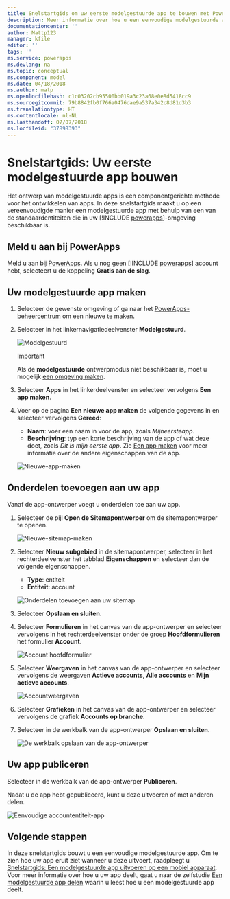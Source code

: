 ```yaml
---
title: Snelstartgids om uw eerste modelgestuurde app te bouwen met PowerApps | Microsoft Docs
description: Meer informatie over hoe u een eenvoudige modelgestuurde app bouwt
documentationcenter: ''
author: Mattp123
manager: kfile
editor: ''
tags: ''
ms.service: powerapps
ms.devlang: na
ms.topic: conceptual
ms.component: model
ms.date: 04/18/2018
ms.author: matp
ms.openlocfilehash: c1c03202cb95500bb019a3c23a68e0e8d5418cc9
ms.sourcegitcommit: 79b8842fb0f766a0476dae9a537a342c8d81d3b3
ms.translationtype: HT
ms.contentlocale: nl-NL
ms.lasthandoff: 07/07/2018
ms.locfileid: "37898393"
---
```

# <a name="quickstart-build-your-first-model-driven-app-from-scratch"></a>Snelstartgids: Uw eerste modelgestuurde app bouwen
Het ontwerp van modelgestuurde apps is een componentgerichte methode voor het ontwikkelen van apps. In deze snelstartgids maakt u op een vereenvoudigde manier een modelgestuurde app met behulp van een van de standaardentiteiten die in uw [!INCLUDE [powerapps](../../includes/powerapps.md)]-omgeving beschikbaar is. 

## <a name="sign-in-to-powerapps"></a>Meld u aan bij PowerApps
Meld u aan bij [PowerApps](https://web.powerapps.com/). Als u nog geen [!INCLUDE [powerapps](../../includes/powerapps.md)] account hebt, selecteert u de koppeling **Gratis aan de slag**. 

## <a name="create-your-model-driven-app"></a>Uw modelgestuurde app maken

1. Selecteer de gewenste omgeving of ga naar het [PowerApps-beheercentrum](https://admin.powerapps.com/) om een nieuwe te maken.
2. Selecteer in het linkernavigatiedeelvenster **Modelgestuurd**. 

   ![Modelgestuurd](media/build-first-model-driven-app/choose-design-mode.png)

   > [!IMPORTANT]
   > Als de **modelgestuurde** ontwerpmodus niet beschikbaar is, moet u mogelijk [een omgeving maken](https://docs.microsoft.com/powerapps/administrator/create-environment).   

3. Selecteer **Apps** in het linkerdeelvenster en selecteer vervolgens **Een app maken**.

4. Voer op de pagina **Een nieuwe app maken** de volgende gegevens in en selecteer vervolgens **Gereed**: 
   - **Naam**: voer een naam in voor de app, zoals *Mijneersteapp*. 
   - **Beschrijving**: typ een korte beschrijving van de app of wat deze doet, zoals *Dit is mijn eerste app*.
   Zie [Een app maken](https://docs.microsoft.com/dynamics365/customer-engagement/customize/create-edit-app#create-an-app) voor meer informatie over de andere eigenschappen van de app.
 
   ![Nieuwe-app-maken](media/build-first-model-driven-app/create-new-app.png)

## <a name="add-components-to-your-app"></a>Onderdelen toevoegen aan uw app
Vanaf de app-ontwerper voegt u onderdelen toe aan uw app.
1. Selecteer de pijl **Open de Sitemapontwerper** om de sitemapontwerper te openen. 

   ![Nieuwe-sitemap-maken](media/build-first-model-driven-app/new-sitemap.png)

2. Selecteer **Nieuw subgebied** in de sitemapontwerper, selecteer in het rechterdeelvenster het tabblad **Eigenschappen** en selecteer dan de volgende eigenschappen.
   - **Type**: entiteit
   - **Entiteit**: account

   ![Onderdelen toevoegen aan uw sitemap](media/build-first-model-driven-app/sitemap.png)

3. Selecteer **Opslaan en sluiten**.
4. Selecteer **Formulieren** in het canvas van de app-ontwerper en selecteer vervolgens in het rechterdeelvenster onder de groep **Hoofdformulieren** het formulier **Account**.

   ![Account hoofdformulier](media/build-first-model-driven-app/main-form.png)

5. Selecteer **Weergaven** in het canvas van de app-ontwerper en selecteer vervolgens de weergaven **Actieve accounts**, **Alle accounts** en **Mijn actieve accounts**.

   ![Accountweergaven](media/build-first-model-driven-app/views.png)

6. Selecteer **Grafieken** in het canvas van de app-ontwerper en selecteer vervolgens de grafiek **Accounts op branche**.
7. Selecteer in de werkbalk van de app-ontwerper **Opslaan en sluiten**.

    ![De werkbalk opslaan van de app-ontwerper](media/build-first-model-driven-app/app-designer-toolbar.png)
 
<!-- ##  Validate your app
This step checks for component dependencies that are required for the app to work, but haven't yet been added to the app. 

1. On the app designer canvas, select the component that indicates a dependency, such as the **Forms** component. Then, on the right-pane select the **Required** tab, expand **Entity Dependencies** and then select all required dependencies. 

    ![Add dependencies](media/build-first-model-driven-app/resolve-dependencies.png)

2. Select **Add Dependencies**.
3. On the app designer toolbar, select **Save**.  -->

## <a name="publish-your-app"></a>Uw app publiceren
Selecteer in de werkbalk van de app-ontwerper **Publiceren**.

Nadat u de app hebt gepubliceerd, kunt u deze uitvoeren of met anderen delen.

![Eenvoudige accountentiteit-app](media/build-first-model-driven-app/accounts-quickstart-app.png)

## <a name="next-steps"></a>Volgende stappen
In deze snelstartgids bouwt u een eenvoudige modelgestuurde app. Om te zien hoe uw app eruit ziet wanneer u deze uitvoert, raadpleegt u [Snelstartgids: Een modelgestuurde app uitvoeren op een mobiel apparaat](../../user/run-app-client-model-driven.md).
Voor meer informatie over hoe u uw app deelt, gaat u naar de zelfstudie [Een modelgestuurde app delen](share-model-driven-app.md) waarin u leest hoe u een modelgestuurde app deelt.
